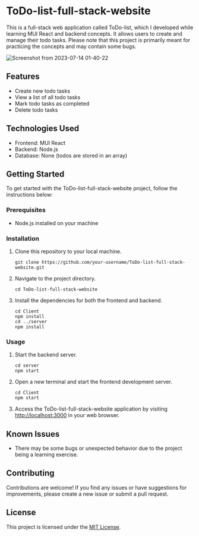 # ToDo-list-full-stack-website

This is a full-stack web application called ToDo-list, which I developed while learning MUI React and backend concepts. It allows users to create and manage their todo tasks. Please note that this project is primarily meant for practicing the concepts and may contain some bugs.

![Screenshot from 2023-07-14 01-40-22](https://github.com/gauravsingh94/Projects-while-learning/assets/99260988/870b8254-9c48-4dc5-84db-98dabc40ff3f)


## Features

- Create new todo tasks
- View a list of all todo tasks
- Mark todo tasks as completed
- Delete todo tasks

## Technologies Used

- Frontend: MUI React
- Backend: Node.js
- Database: None (todos are stored in an array)

## Getting Started

To get started with the ToDo-list-full-stack-website project, follow the instructions below:

### Prerequisites

- Node.js installed on your machine

### Installation

1. Clone this repository to your local machine.
   ```shell
   git clone https://github.com/your-username/ToDo-list-full-stack-website.git
   ```

2. Navigate to the project directory.
   ```shell
   cd ToDo-list-full-stack-website
   ```

3. Install the dependencies for both the frontend and backend.
   ```shell
   cd Client
   npm install
   cd ../server
   npm install
   ```

### Usage

1. Start the backend server.
   ```shell
   cd server
   npm start
   ```

2. Open a new terminal and start the frontend development server.
   ```shell
   cd Client
   npm start
   ```

3. Access the ToDo-list-full-stack-website application by visiting [http://localhost:3000](http://localhost:3000) in your web browser.

## Known Issues

- There may be some bugs or unexpected behavior due to the project being a learning exercise.

## Contributing

Contributions are welcome! If you find any issues or have suggestions for improvements, please create a new issue or submit a pull request.

## License

This project is licensed under the [MIT License](LICENSE).
